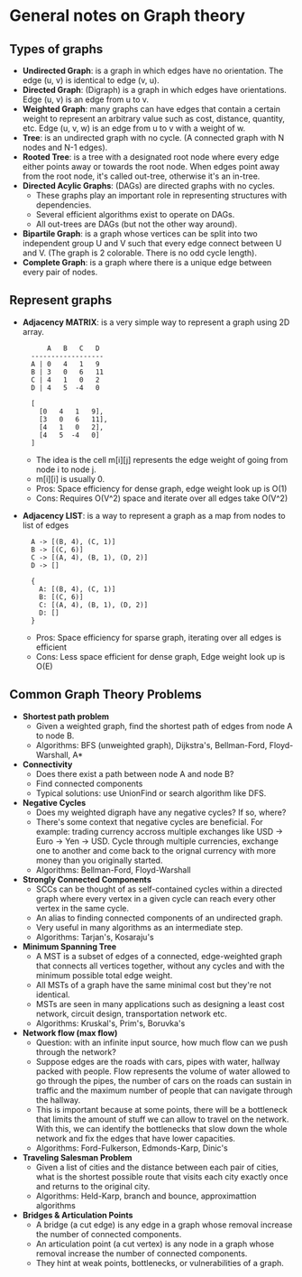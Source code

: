 # General notes on Graph theory

## Types of graphs

- **Undirected Graph**: is a graph in which edges have no orientation. The edge (u, v) is identical to edge (v, u).
- **Directed Graph**: (Digraph) is a graph in which edges have orientations. Edge (u, v) is an edge from u to v.
- **Weighted Graph**: many graphs can have edges that contain a certain weight to represent an arbitrary value such as cost, distance, quantity, etc. Edge (u, v, w) is an edge from u to v with a weight of w.
- **Tree**: is an undirected graph with no cycle. (A connected graph with N nodes and N-1 edges).
- **Rooted Tree**: is a tree with a designated root node where every edge either points away or towards the root node. When edges point away from the root node, it's called out-tree, otherwise it's an in-tree.
- **Directed Acylic Graphs**: (DAGs) are directed graphs with no cycles.
  - These graphs play an important role in representing structures with dependencies.
  - Several efficient algorithms exist to operate on DAGs.
  - All out-trees are DAGs (but not the other way around).
- **Bipartile Graph**: is a graph whose vertices can be split into two independent group U and V such that every edge connect between U and V. (The graph is 2 colorable. There is no odd cycle length).
- **Complete Graph**: is a graph where there is a unique edge between every pair of nodes.

## Represent graphs

- **Adjacency MATRIX**: is a very simple way to represent a graph using 2D array.

  ```
        A   B   C   D
    ------------------
    A | 0   4   1   9
    B | 3   0   6   11
    C | 4   1   0   2
    D | 4   5  -4   0

    [
      [0   4   1   9],
      [3   0   6   11],
      [4   1   0   2],
      [4   5  -4   0]
    ]
  ```

  - The idea is the cell m[i][j] represents the edge weight of going from node i to node j.
  - m[i][i] is usually 0.
  - Pros: Space efficiency for dense graph, edge weight look up is O(1)
  - Cons: Requires O(V^2) space and iterate over all edges take O(V^2)

- **Adjacency LIST**: is a way to represent a graph as a map from nodes to list of edges

  ```
    A -> [(B, 4), (C, 1)]
    B -> [(C, 6)]
    C -> [(A, 4), (B, 1), (D, 2)]
    D -> []

    {
      A: [(B, 4), (C, 1)]
      B: [(C, 6)]
      C: [(A, 4), (B, 1), (D, 2)]
      D: []
    }
  ```

  - Pros: Space efficiency for sparse graph, iterating over all edges is efficient
  - Cons: Less space efficient for dense graph, Edge weight look up is O(E)

## Common Graph Theory Problems

- **Shortest path problem**
  - Given a weighted graph, find the shortest path of edges from node A to node B.
  - Algorithms: BFS (unweighted graph), Dijkstra's, Bellman-Ford, Floyd-Warshall, A\*
- **Connectivity**
  - Does there exist a path between node A and node B?
  - Find connected components
  - Typical solutions: use UnionFind or search algorithm like DFS.
- **Negative Cycles**
  - Does my weighted digraph have any negative cycles? If so, where?
  - There's some context that negative cycles are beneficial. For example: trading currency accross multiple exchanges like USD -> Euro -> Yen -> USD. Cycle through multiple currencies, exchange one to another and come back to the orignal currency with more money than you originally started.
  - Algorithms: Bellman-Ford, Floyd-Warshall
- **Strongly Connected Components**
  - SCCs can be thought of as self-contained cycles within a directed graph where every vertex in a given cycle can reach every other vertex in the same cycle.
  - An alias to finding connected components of an undirected graph.
  - Very useful in many algorithms as an intermediate step.
  - Algorithms: Tarjan's, Kosaraju's
- **Minimum Spanning Tree**
  - A MST is a subset of edges of a connected, edge-weighted graph that connects all vertices together, without any cycles and with the minimum possible total edge weight.
  - All MSTs of a graph have the same minimal cost but they're not identical.
  - MSTs are seen in many applications such as designing a least cost network, circuit design, transportation network etc.
  - Algorithms: Kruskal's, Prim's, Boruvka's
- **Network flow (max flow)**
  - Question: with an infinite input source, how much flow can we push through the network?
  - Suppose edges are the roads with cars, pipes with water, hallway packed with people. Flow represents the volume of water allowed to go through the pipes, the number of cars on the roads can sustain in traffic and the maximum number of people that can navigate through the hallway.
  - This is important because at some points, there will be a bottleneck that limits the amount of stuff we can allow to travel on the network. With this, we can identify the bottlenecks that slow down the whole network and fix the edges that have lower capacities.
  - Algorithms: Ford-Fulkerson, Edmonds-Karp, Dinic's
- **Traveling Salesman Problem**
  - Given a list of cities and the distance between each pair of cities, what is the shortest possible route that visits each city exactly once and returns to the original city.
  - Algorithms: Held-Karp, branch and bounce, approximattion algorithms
- **Bridges & Articulation Points**
  - A bridge (a cut edge) is any edge in a graph whose removal increase the number of connected components.
  - An articulation point (a cut vertex) is any node in a graph whose removal increase the number of connected components.
  - They hint at weak points, bottlenecks, or vulnerabilities of a graph.
